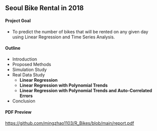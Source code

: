 ## Seoul Bike Rental in 2018

#### Project Goal 

- To predict the number of bikes that will be rented on any given day using Linear Regression and Time Series Analysis.

#### Outline

- Introduction
- Proposed Methods
- Simulation Study
- Real Data Study
  - **Linear Regression**
  - **Linear Regression with Polynomial Trends**
  - **Linear Regression with Polynomial Trends and Auto-Correlated Errors**
- Conclusion  

#### PDF Preview

https://github.com/mingzhao1103/R_Bikes/blob/main/report.pdf
